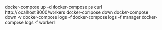 docker-compose up -d
docker-compose ps
curl http://localhost:8000/workers
docker-compose down
docker-compose down -v
docker-compose logs -f
docker-compose logs -f manager
docker-compose logs -f worker1